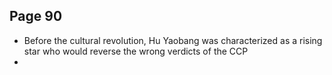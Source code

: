 
## Page 90
- Before the cultural revolution, Hu Yaobang was characterized as a rising star who would reverse the wrong verdicts of the CCP
- 